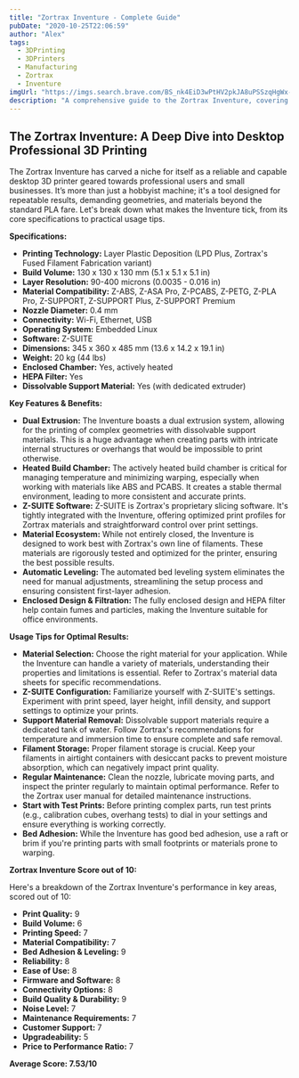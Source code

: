 ```yaml
---
title: "Zortrax Inventure - Complete Guide"
pubDate: "2020-10-25T22:06:59"
author: "Alex"
tags:
  - 3DPrinting
  - 3DPrinters
  - Manufacturing
  - Zortrax
  - Inventure
imgUrl: "https://imgs.search.brave.com/BS_nk4EiD3wPtHV2pkJA8uPSSzqHgWx-TcyPREQTj_I/rs:fit:860:0:0:0/g:ce/aHR0cHM6Ly9jZG4z/LmJvdGxhbmQuc3Rv/cmUvNTYyNzUtcGR0/XzU0MC8zZC1wcmlu/dGVyLXpvcnRyYXgt/aW52ZW50dXJlLmpw/Zw"
description: "A comprehensive guide to the Zortrax Inventure, covering specifications, usage tips, and comparisons with similar products."
---
```


## The Zortrax Inventure: A Deep Dive into Desktop Professional 3D Printing

The Zortrax Inventure has carved a niche for itself as a reliable and capable desktop 3D printer geared towards professional users and small businesses. It’s more than just a hobbyist machine; it's a tool designed for repeatable results, demanding geometries, and materials beyond the standard PLA fare. Let's break down what makes the Inventure tick, from its core specifications to practical usage tips.

**Specifications:**

*   **Printing Technology:** Layer Plastic Deposition (LPD Plus, Zortrax's Fused Filament Fabrication variant)
*   **Build Volume:** 130 x 130 x 130 mm (5.1 x 5.1 x 5.1 in)
*   **Layer Resolution:** 90-400 microns (0.0035 - 0.016 in)
*   **Material Compatibility:** Z-ABS, Z-ASA Pro, Z-PCABS, Z-PETG, Z-PLA Pro, Z-SUPPORT, Z-SUPPORT Plus, Z-SUPPORT Premium
*   **Nozzle Diameter:** 0.4 mm
*   **Connectivity:** Wi-Fi, Ethernet, USB
*   **Operating System:** Embedded Linux
*   **Software:** Z-SUITE
*   **Dimensions:** 345 x 360 x 485 mm (13.6 x 14.2 x 19.1 in)
*   **Weight:** 20 kg (44 lbs)
*   **Enclosed Chamber:** Yes, actively heated
*   **HEPA Filter:** Yes
*   **Dissolvable Support Material:** Yes (with dedicated extruder)

**Key Features & Benefits:**

*   **Dual Extrusion:** The Inventure boasts a dual extrusion system, allowing for the printing of complex geometries with dissolvable support materials. This is a huge advantage when creating parts with intricate internal structures or overhangs that would be impossible to print otherwise.
*   **Heated Build Chamber:** The actively heated build chamber is critical for managing temperature and minimizing warping, especially when working with materials like ABS and PCABS. It creates a stable thermal environment, leading to more consistent and accurate prints.
*   **Z-SUITE Software:** Z-SUITE is Zortrax's proprietary slicing software. It's tightly integrated with the Inventure, offering optimized print profiles for Zortrax materials and straightforward control over print settings.
*   **Material Ecosystem:** While not entirely closed, the Inventure is designed to work best with Zortrax's own line of filaments. These materials are rigorously tested and optimized for the printer, ensuring the best possible results.
*   **Automatic Leveling:** The automated bed leveling system eliminates the need for manual adjustments, streamlining the setup process and ensuring consistent first-layer adhesion.
*   **Enclosed Design & Filtration:** The fully enclosed design and HEPA filter help contain fumes and particles, making the Inventure suitable for office environments.

**Usage Tips for Optimal Results:**

*   **Material Selection:** Choose the right material for your application. While the Inventure can handle a variety of materials, understanding their properties and limitations is essential. Refer to Zortrax's material data sheets for specific recommendations.
*   **Z-SUITE Configuration:** Familiarize yourself with Z-SUITE's settings. Experiment with print speed, layer height, infill density, and support settings to optimize your prints.
*   **Support Material Removal:** Dissolvable support materials require a dedicated tank of water. Follow Zortrax's recommendations for temperature and immersion time to ensure complete and safe removal.
*   **Filament Storage:** Proper filament storage is crucial. Keep your filaments in airtight containers with desiccant packs to prevent moisture absorption, which can negatively impact print quality.
*   **Regular Maintenance:** Clean the nozzle, lubricate moving parts, and inspect the printer regularly to maintain optimal performance. Refer to the Zortrax user manual for detailed maintenance instructions.
*   **Start with Test Prints:** Before printing complex parts, run test prints (e.g., calibration cubes, overhang tests) to dial in your settings and ensure everything is working correctly.
*   **Bed Adhesion:** While the Inventure has good bed adhesion, use a raft or brim if you're printing parts with small footprints or materials prone to warping.

**Zortrax Inventure Score out of 10:**

Here's a breakdown of the Zortrax Inventure's performance in key areas, scored out of 10:

*   **Print Quality:** 9
*   **Build Volume:** 6
*   **Printing Speed:** 7
*   **Material Compatibility:** 7
*   **Bed Adhesion & Leveling:** 9
*   **Reliability:** 8
*   **Ease of Use:** 8
*   **Firmware and Software:** 8
*   **Connectivity Options:** 8
*   **Build Quality & Durability:** 9
*   **Noise Level:** 7
*   **Maintenance Requirements:** 7
*   **Customer Support:** 7
*   **Upgradeability:** 5
*   **Price to Performance Ratio:** 7

**Average Score: 7.53/10**

